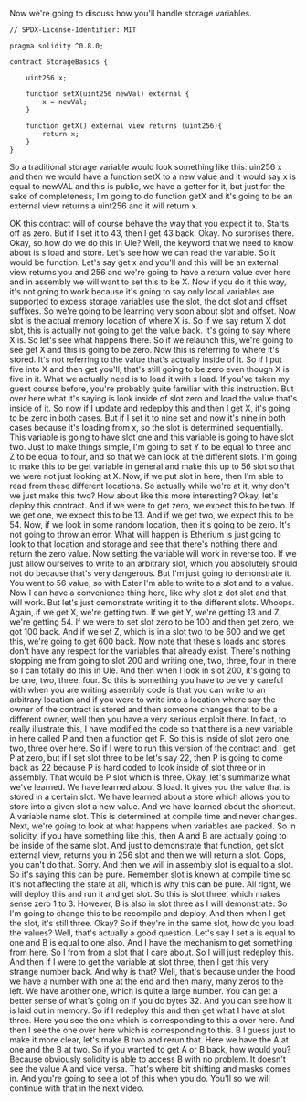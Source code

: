 Now we're going to discuss how you'll handle storage variables.

```solidity
// SPDX-License-Identifier: MIT

pragma solidity ^0.8.0;

contract StorageBasics {

    uint256 x;

    function setX(uint256 newVal) external {
        x = newVal;
    }
    
    function getX() external view returns (uint256){
        return x;
    }
}
```

So a traditional storage variable would look something like this: uin256 x and then we would have a function setX to a new value and it would say x is equal to newVAL and this is public, we have a getter for it, but just for the sake of completeness, I'm going to do function getX and it's going to be an external view returns a uint256 and it will return x. 

OK this contract will of course behave the way that you expect it to. Starts off as zero. But if I set it to 43, then I get 43 back. Okay. No surprises there. Okay, so how do we do this in Ule? Well, the keyword that we need to know about is s load and store. Let's see how we can read the variable. So it would be function. Let's say get x and you'll and this will be an external view returns you and 256 and we're going to have a return value over here and in assembly we will want to set this to be X. Now if you do it this way, it's not going to work because it's going to say only local variables are supported to excess storage variables use the slot, the dot slot and offset suffixes. So we're going to be learning very soon about slot and offset. Now slot is the actual memory location of where X is. So if we say return X dot slot, this is actually not going to get the value back. It's going to say where X is. So let's see what happens there. So if we relaunch this, we're going to see get X and this is going to be zero. Now this is referring to where it's stored. It's not referring to the value that's actually inside of it. So if I put five into X and then get you'll, that's still going to be zero even though X is five in it. What we actually need is to load it with s load. If you've taken my guest course before, you're probably quite familiar with this instruction. But over here what it's saying is look inside of slot zero and load the value that's inside of it. So now if I update and redeploy this and then I get X, it's going to be zero in both cases. But if I set it to nine set and now it's nine in both cases because it's loading from x, so the slot is determined sequentially. This variable is going to have slot one and this variable is going to have slot two. Just to make things simple, I'm going to set Y to be equal to three and Z to be equal to four, and so that we can look at the different slots. I'm going to make this to be get variable in general and make this up to 56 slot so that we were not just looking at X. Now, if we put slot in here, then I'm able to read from these different locations. So actually while we're at it, why don't we just make this two? How about like this more interesting? Okay, let's deploy this contract. And if we were to get zero, we expect this to be two. If we get one, we expect this to be 13. And if we get two, we expect this to be 54. Now, if we look in some random location, then it's going to be zero. It's not going to throw an error. What will happen is Etherium is just going to look to that location and storage and see that there's nothing there and return the zero value. Now setting the variable will work in reverse too. If we just allow ourselves to write to an arbitrary slot, which you absolutely should not do because that's very dangerous. But I'm just going to demonstrate it. You went to 56 value, so with Ester I'm able to write to a slot and to a value. Now I can have a convenience thing here, like why slot z dot slot and that will work. But let's just demonstrate writing it to the different slots. Whoops. Again, if we get X, we're getting two. If we get Y, we're getting 13 and Z, we're getting 54. If we were to set slot zero to be 100 and then get zero, we got 100 back. And if we set Z, which is in a slot two to be 600 and we get this, we're going to get 600 back. Now note that these s loads and stores don't have any respect for the variables that already exist. There's nothing stopping me from going to slot 200 and writing one, two, three, four in there so I can totally do this in Ule. And then when I look in slot 200, it's going to be one, two, three, four. So this is something you have to be very careful with when you are writing assembly code is that you can write to an arbitrary location and if you were to write into a location where say the owner of the contract is stored and then someone changes that to be a different owner, well then you have a very serious exploit there. In fact, to really illustrate this, I have modified the code so that there is a new variable in here called P and then a function get P. So this is inside of slot zero one, two, three over here. So if I were to run this version of the contract and I get P at zero, but if I set slot three to be let's say 22, then P is going to come back as 22 because P is hard coded to look inside of slot three or in assembly. That would be P slot which is three. Okay, let's summarize what we've learned. We have learned about S load. It gives you the value that is stored in a certain slot. We have learned about a store which allows you to store into a given slot a new value. And we have learned about the shortcut. A variable name slot. This is determined at compile time and never changes. Next, we're going to look at what happens when variables are packed. So in solidity, if you have something like this, then A and B are actually going to be inside of the same slot. And just to demonstrate that function, get slot external view, returns you in 256 slot and then we will return a slot. Oops, you can't do that. Sorry. And then we will in assembly slot is equal to a slot. So it's saying this can be pure. Remember slot is known at compile time so it's not affecting the state at all, which is why this can be pure. All right, we will deploy this and run it and get slot. So this is slot three, which makes sense zero 1 to 3. However, B is also in slot three as I will demonstrate. So I'm going to change this to be recompile and deploy. And then when I get the slot, it's still three. Okay? So if they're in the same slot, how do you load the values? Well, that's actually a good question. Let's say I set a is equal to one and B is equal to one also. And I have the mechanism to get something from here. So I from from a slot that I care about. So I will just redeploy this. And then if I were to get the variable at slot three, then I get this very strange number back. And why is that? Well, that's because under the hood we have a number with one at the end and then many, many zeros to the left. We have another one, which is quite a large number. You can get a better sense of what's going on if you do bytes 32. And you can see how it is laid out in memory. So if I redeploy this and then get what I have at slot three. Here you see the one which is corresponding to this a over here. And then I see the one over here which is corresponding to this. B I guess just to make it more clear, let's make B two and rerun that. Here we have the A at one and the B at two. So if you wanted to get A or B back, how would you? Because obviously solidity is able to access B with no problem. It doesn't see the value A and vice versa. That's where bit shifting and masks comes in. And you're going to see a lot of this when you do. You'll so we will continue with that in the next video.